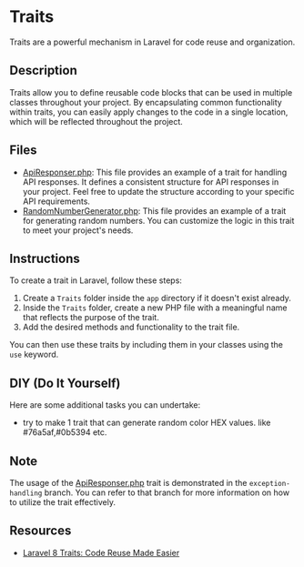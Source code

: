 # Traits

Traits are a powerful mechanism in Laravel for code reuse and organization.

## Description

Traits allow you to define reusable code blocks that can be used in multiple classes throughout your project. By encapsulating common functionality within traits, you can easily apply changes to the code in a single location, which will be reflected throughout the project.

## Files

-   [ApiResponser.php](app/Traits/ApiResponser.php): This file provides an example of a trait for handling API responses. It defines a consistent structure for API responses in your project. Feel free to update the structure according to your specific API requirements.
-   [RandomNumberGenerator.php](app/Traits/RandomNumberGenerator.php): This file provides an example of a trait for generating random numbers. You can customize the logic in this trait to meet your project's needs.

## Instructions

To create a trait in Laravel, follow these steps:

1. Create a `Traits` folder inside the `app` directory if it doesn't exist already.
2. Inside the `Traits` folder, create a new PHP file with a meaningful name that reflects the purpose of the trait.
3. Add the desired methods and functionality to the trait file.

You can then use these traits by including them in your classes using the `use` keyword.


## DIY (Do It Yourself)

Here are some additional tasks you can undertake:

- try to make 1 trait that can generate random color HEX values. like #76a5af,#0b5394 etc.

## Note

The usage of the [ApiResponser.php](app/Traits/ApiResponser.php) trait is demonstrated in the `exception-handling` branch. You can refer to that branch for more information on how to utilize the trait effectively.

## Resources

-   [Laravel 8 Traits: Code Reuse Made Easier](https://dev.to/dalelantowork/laravel-8-traits-4ai#:~:text=What%20is%20a%20Trait%3F,living%20in%20different%20class%20hierarchies.)
